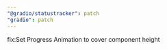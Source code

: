 ```yaml
---
"@gradio/statustracker": patch
"gradio": patch
---
```


fix:Set Progress Animation to cover component height 
